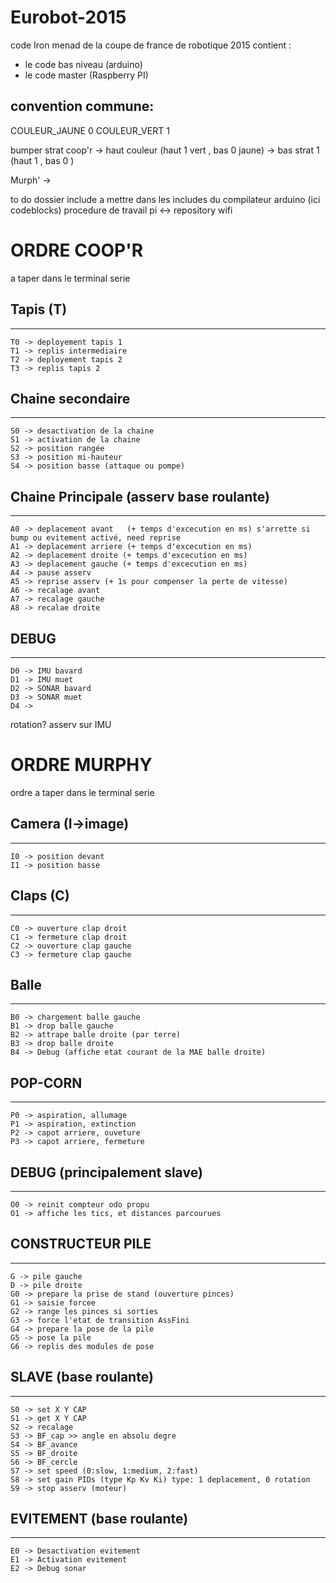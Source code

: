 # Eurobot-2015

code Iron menad de la coupe de france de robotique 2015 
contient :
- le code bas niveau (arduino)
- le code master (Raspberry PI)

## convention commune:

   COULEUR_JAUNE 0
   COULEUR_VERT  1
    
 bumper strat
 coop'r -> haut couleur (haut 1 vert , bas 0 jaune)
        -> bas strat 1  (haut 1      , bas 0      )

Murph'  ->


to do
dossier include a mettre dans les includes du compilateur arduino (ici codeblocks) 
procedure de travail pi <-> repository wifi


# ORDRE COOP'R

a taper dans le terminal serie

## Tapis (T)
-----------------------------

    T0 -> deployement tapis 1
    T1 -> replis intermediaire
    T2 -> deployement tapis 2
    T3 -> replis tapis 2

## Chaine secondaire
-----------------------------

    S0 -> desactivation de la chaine
    S1 -> activation de la chaine
    S2 -> position rangée
    S3 -> position mi-hauteur
    S4 -> position basse (attaque ou pompe)


## Chaine Principale (asserv base roulante)
-----------------------------

    A0 -> deplacement avant   (+ temps d'excecution en ms) s'arrette si bump ou evitement activé, need reprise
    A1 -> deplacement arriere (+ temps d'excecution en ms)
    A2 -> deplacement droite (+ temps d'excecution en ms)
    A3 -> deplacement gauche (+ temps d'excecution en ms)
    A4 -> pause asserv
    A5 -> reprise asserv (+ 1s pour compenser la perte de vitesse)
    A6 -> recalage avant 
    A7 -> recalage gauche
    A8 -> recalae droite

## DEBUG
-----------------------------

    D0 -> IMU bavard
    D1 -> IMU muet
    D2 -> SONAR bavard
    D3 -> SONAR muet
    D4 -> 


rotation? asserv sur IMU



# ORDRE MURPHY

ordre a taper dans le terminal serie



## Camera (I->image)
------------------------------
  
    I0 -> position devant
    I1 -> position basse


## Claps (C)
------------------------------

    C0 -> ouverture clap droit
    C1 -> fermeture clap droit
    C2 -> ouverture clap gauche
    C3 -> fermeture clap gauche


## Balle
------------------------------

    B0 -> chargement balle gauche
    B1 -> drop balle gauche
    B2 -> attrape balle droite (par terre)
    B3 -> drop balle droite
    B4 -> Debug (affiche etat courant de la MAE balle droite)


## POP-CORN
------------------------------

    P0 -> aspiration, allumage
    P1 -> aspiration, extinction
    P2 -> capot arriere, ouveture
    P3 -> capot arriere, fermeture


## DEBUG (principalement slave)
------------------------------

    O0 -> reinit compteur odo propu
    O1 -> affiche les tics, et distances parcourues


## CONSTRUCTEUR PILE 
------------------------------ 

    G -> pile gauche
    D -> pile droite
    G0 -> prepare la prise de stand (ouverture pinces)
    G1 -> saisie forcee
    G2 -> range les pinces si sorties
    G3 -> force l'etat de transition AssFini
    G4 -> prepare la pose de la pile
    G5 -> pose la pile
    G6 -> replis des modules de pose


## SLAVE (base roulante)
------------------------------

    S0 -> set X Y CAP
    S1 -> get X Y CAP
    S2 -> recalage
    S3 -> BF_cap >> angle en absolu degre
    S4 -> BF_avance 
    S5 -> BF_droite
    S6 -> BF_cercle
    S7 -> set speed (0:slow, 1:medium, 2:fast)
    S8 -> set gain PIDs (type Kp Kv Ki) type: 1 deplacement, 0 rotation  
    S9 -> stop asserv (moteur)


## EVITEMENT (base roulante)
------------------------------

    E0 -> Desactivation evitement
    E1 -> Activation evitement
    E2 -> Debug sonar


